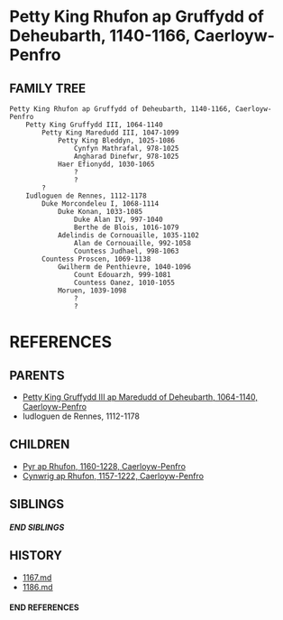 # Petty King Rhufon ap Gruffydd of Deheubarth, 1140-1166, Caerloyw-Penfro

## FAMILY TREE
```
Petty King Rhufon ap Gruffydd of Deheubarth, 1140-1166, Caerloyw-Penfro
    Petty King Gruffydd III, 1064-1140
        Petty King Maredudd III, 1047-1099
            Petty King Bleddyn, 1025-1086
                Cynfyn Mathrafal, 978-1025
                Angharad Dinefwr, 978-1025
            Haer Efionydd, 1030-1065
                ?
                ?
        ?
    Iudloguen de Rennes, 1112-1178
        Duke Morcondeleu I, 1068-1114
            Duke Konan, 1033-1085
                Duke Alan IV, 997-1040
                Berthe de Blois, 1016-1079
            Adelindis de Cornouaille, 1035-1102
                Alan de Cornouaille, 992-1058
                Countess Judhael, 998-1063
        Countess Proscen, 1069-1138
            Gwilherm de Penthievre, 1040-1096
                Count Edouarzh, 999-1081
                Countess Oanez, 1010-1055
            Moruen, 1039-1098
                ?
                ?
```    


# REFERENCES

## PARENTS 
* [Petty King Gruffydd III ap Maredudd of Deheubarth, 1064-1140, Caerloyw-Penfro](p/gruffydd_iii_ap_maredudd_1064.md)
* Iudloguen de Rennes, 1112-1178

## CHILDREN 
* [Pyr ap Rhufon, 1160-1228, Caerloyw-Penfro](p/pyr_ap_rhufon_1160.md)
* [Cynwrig ap Rhufon, 1157-1222, Caerloyw-Penfro](p/cynwrig_ap_rhufon_1157.md)

## SIBLINGS

##### END SIBLINGS  
## HISTORY
* [1167.md](../h/1167.md)
* [1186.md](../h/1186.md)

#### END REFERENCES
